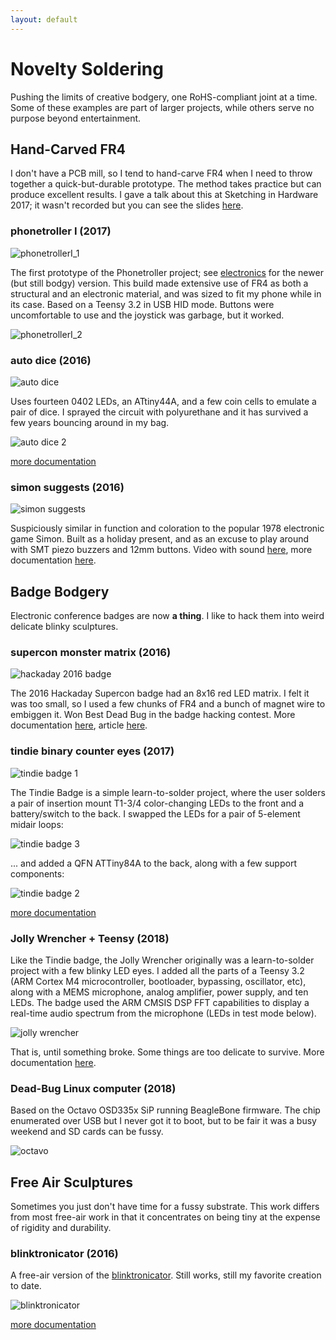 ```yaml
---
layout: default
---
```


# Novelty Soldering
Pushing the limits of creative bodgery, one RoHS-compliant joint at a time. Some of these examples are part of larger projects, while others serve no purpose beyond entertainment.

## Hand-Carved FR4
I don't have a PCB mill, so I tend to hand-carve FR4 when I need to throw together a quick-but-durable prototype. The method takes practice but can produce excellent results. I gave a talk about this at Sketching in Hardware 2017; it wasn't recorded but you can see the slides [here](https://www.dropbox.com/sh/hyhu9ugzqjm3rpa/AADzmDjt3YaXpK__I8fdOgkTa?dl=0&preview=zach+fredin+-+ZF_sketching.pdf).

### phonetroller I (2017)

![phonetrollerI_1](/assets/img/phonetrollerI_1.jpg)

The first prototype of the Phonetroller project; see [electronics](/electronics.md) for the newer (but still bodgy) version. This build made extensive use of FR4 as both a structural and an electronic material, and was sized to fit my phone while in its case. Based on a Teensy 3.2 in USB HID mode. Buttons were uncomfortable to use and the joystick was garbage, but it worked.

![phonetrollerI_2](/assets/img/phonetrollerI_2.jpg)

### auto dice (2016)

![auto dice](/assets/img/autodice.gif "auto dice")

Uses fourteen 0402 LEDs, an ATtiny44A, and a few coin cells to emulate a pair of dice. I sprayed the circuit with polyurethane and it has survived a few years bouncing around in my bag.

![auto dice 2](/assets/img/autodice2.jpg "auto dice")

[more documentation](https://hackaday.io/project/8160-weekend-novelty-projects/log/42852-auto-dice)

### simon suggests (2016)

![simon suggests](/assets/img/simon.jpg)

Suspiciously similar in function and coloration to the popular 1978 electronic game Simon. Built as a holiday present, and as an excuse to play around with SMT piezo buzzers and 12mm buttons. Video with sound [here](https://youtu.be/lXgxr6eGAZU), more documentation [here](https://hackaday.io/project/8160-weekend-novelty-projects/log/50668-simon-uh-suggests).

## Badge Bodgery
Electronic conference badges are now **a thing**. I like to hack them into weird delicate blinky sculptures.

### supercon monster matrix (2016)
![hackaday 2016 badge](/assets/img/hackaday2016badge.jpg)

The 2016 Hackaday Supercon badge had an 8x16 red LED matrix. I felt it was too small, so I used a few chunks of FR4 and a bunch of magnet wire to embiggen it. Won Best Dead Bug in the badge hacking contest. More documentation [here](https://hackaday.io/project/8160-weekend-novelty-projects/log/48843-badgery-bodgery), article [here](https://hackaday.com/2016/11/21/showing-off-the-badge-hacks-from-supercon/).

### tindie binary counter eyes (2017)
![tindie badge 1](/assets/img/tindiebadge1.gif)

The Tindie Badge is a simple learn-to-solder project, where the user solders a pair of insertion mount T1-3/4 color-changing LEDs to the front and a battery/switch to the back. I swapped the LEDs for a pair of 5-element midair loops:

![tindie badge 3](/assets/img/tindiebadge3.jpg)

... and added a QFN ATTiny84A to the back, along with a few support components:

![tindie badge 2](/assets/img/tindiebadge2.jpg)

[more documentation](https://hackaday.io/project/8160-weekend-novelty-projects/log/71347-tindie-badge-bodge)

### Jolly Wrencher + Teensy (2018)

Like the Tindie badge, the Jolly Wrencher originally was a learn-to-solder project with a few blinky LED eyes. I added all the parts of a Teensy 3.2 (ARM Cortex M4 microcontroller, bootloader, bypassing, oscillator, etc), along with a MEMS microphone, analog amplifier, power supply, and ten LEDs. The badge used the ARM CMSIS DSP FFT capabilities to display a real-time audio spectrum from the microphone (LEDs in test mode below).

![jolly wrencher](/assets/img/jollywrencher1.jpg)

That is, until something broke. Some things are too delicate to survive. More documentation [here](https://hackaday.io/project/8160-weekend-novelty-projects/log/154333-jolly-wrencher-diy-teensy-bodgery).

### Dead-Bug Linux computer (2018)

Based on the Octavo OSD335x SiP running BeagleBone firmware. The chip enumerated over USB but I never got it to boot, but to be fair it was a busy weekend and SD cards can be fussy.

![octavo](/assets/img/octavo.jpg)

## Free Air Sculptures
Sometimes you just don't have time for a fussy substrate. This work differs from most free-air work in that it concentrates on being tiny at the expense of rigidity and durability. 

### blinktronicator (2016)
A free-air version of the [blinktronicator](/electronics.md). Still works, still my favorite creation to date.

![blinktronicator](/assets/img/blinktronicator3.jpg)

[more documentation](https://hackaday.io/project/8331-blinktronicator/log/41277-free-air-blinktronicator)
